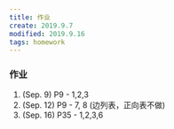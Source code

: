 ```yaml
---
title: 作业
create: 2019.9.7
modified: 2019.9.16
tags: homework
---
```


### 作业

1. (Sep. 9) P9 - 1,2,3
2. (Sep. 12) P9 - 7, 8 (边列表，正向表不做)
3. (Sep. 16) P35 - 1,2,3,6